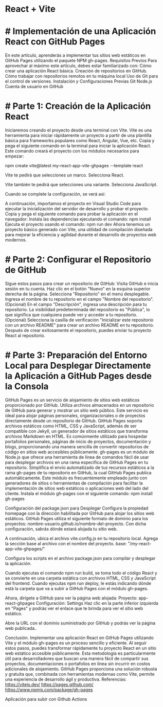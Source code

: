 # React + Vite

# #  Implementación de una Aplicación React con GitHub Pages
En este artículo, aprenderás a implementar tus sitios web estáticos en GitHub Pages utilizando el paquete NPM gh-pages.
Requisitos Previos
Para aprovechar al máximo este artículo, debes estar familiarizado con:
Cómo crear una aplicación React básica.
Creación de repositorios en GitHub.
Cómo trabajar con repositorios remotos en tu máquina local
Uso de Git para el control de versiones.
Instalación y Configuraciones Previas
Git
Node.js
Cuenta de usuario en GitHub
# # Parte 1: Creación de la Aplicación React
Iniciaremos creando el proyecto desde una terminal con Vite. Vite es una herramienta para iniciar rápidamente un proyecto a partir de una plantilla básica para frameworks populares como React, Angular, Vue, etc.
Copia y pega el siguiente comando en la terminal para iniciar la aplicación React. Este comando creará el proyecto con los módulos necesarios para empezar:

npm create vite@latest my-react-app-vite-ghpages --template react

Vite te pedirá que selecciones un marco. Selecciona React.

Vite también te pedirá que selecciones una variante. Selecciona JavaScript.

Cuando se complete la configuración, se verá así:

A continuación, importamos el proyecto en Visual Studio Code para ejecutar la inicialización del servidor de desarrollo y probar el proyecto.
Copia y pega el siguiente comando para probar la aplicación en el navegador:
Instala las dependencias ejecutando el comando:
npm install
Ejecuta el proyecto usando el comando:
npm run dev
Ahora tenemos un proyecto básico generado con Vite, una utilidad de compilación diseñada para mejorar la eficiencia y agilidad durante el desarrollo de proyectos web modernos.

# # Parte 2: Configurar el Repositorio de GitHub
Sigue estos pasos para crear un repositorio de GitHub:
Visita GitHub e inicia sesión en tu cuenta.
Haz clic en el botón "Nuevo" en la esquina superior derecha de la página.
Selecciona "Repositorio" en el menú desplegable.
Ingresa el nombre de tu repositorio en el campo "Nombre del repositorio".
(Opcional) En el campo "Descripción", ingresa una descripción para tu repositorio.
La visibilidad predeterminada del repositorio es "Pública", lo que significa que cualquiera puede ver y acceder a tu repositorio.
(Opcional) Selecciona la casilla de verificación "Inicializar este repositorio con un archivo README" para crear un archivo README en tu repositorio.
Después de crear exitosamente el repositorio, puedes enviar tu proyecto React al repositorio.

# # Parte 3: Preparación del Entorno Local para Desplegar Directamente la Aplicación a GitHub Pages desde la Consola
GitHub Pages es un servicio de alojamiento de sitios web estáticos proporcionado por GitHub. Utiliza archivos almacenados en un repositorio de GitHub para generar y mostrar un sitio web público. Este servicio es ideal para alojar páginas personales, organizacionales o de proyectos directamente desde un repositorio de GitHub. GitHub Pages soporta archivos estáticos como HTML, CSS y JavaScript, además de ser compatible con Jekyll, un generador de sitios estáticos que transforma archivos Markdown en HTML. Es comúnmente utilizado para hospedar portafolios personales, páginas de inicio de proyectos, documentación y blogs, proporcionando una manera sencilla de convertir repositorios de código en sitios web accesibles públicamente.
gh-pages es un módulo de Node.js que ofrece una herramienta de línea de comandos fácil de usar para desplegar archivos en una rama específica de GitHub Pages en tu repositorio. Simplifica el envío automatizado de tus recursos estáticos a la rama gh-pages de tu repositorio en GitHub, la cual GitHub Pages publica automáticamente. Este módulo es frecuentemente empleado junto con generadores de sitios o herramientas de compilación para facilitar la implementación de sitios web estáticos o aplicaciones web del lado del cliente.
Instala el módulo gh-pages con el siguiente comando:
npm install gh-pages


Configuración del package.json para Desplegar
Configura la propiedad homepage con la dirección habilitada por GitHub para alojar los sitios web estáticos.
GitHub Pages utiliza el siguiente formato de dominio para los proyectos: nombre-usuario.github.io/nombre-del-proyecto. Con dicha configuración, sabrás dónde estará alojada tu sitio web.

A continuación, ubica el archivo vite.config.js en tu repositorio local. Agrega la sección base al archivo con el nombre del proyecto.
base: "/my-react-app-vite-ghpages/"

Configura los scripts en el archivo package.json para compilar y desplegar la aplicación.

Cuando ejecutas el comando npm run build, se toma todo el código React y se convierte en una carpeta estática con archivos HTML, CSS y JavaScript del frontend. Cuando ejecutas npm run deploy, le estás indicando dónde está la carpeta que va a subir a GitHub Pages con el módulo gh-pages.

Ahora, dirígete a GitHub para ver la página web alojada:
Proyecto: app-react-ghpages
Configuración: Settings
Haz clic en la parte inferior izquierda en "Pages" y podrás ver el enlace que te brinda para ver el sitio web estático.

Abre la URL con el dominio suministrado por GitHub y podrás ver la página web publicada..

Conclusión.
Implementar una aplicación React en GitHub Pages utilizando Vite y el módulo gh-pages es un proceso sencillo y eficiente. Al seguir estos pasos, puedes transformar rápidamente tu proyecto React en un sitio web estático accesible públicamente. Esta metodología es particularmente útil para desarrolladores que buscan una manera fácil de compartir sus proyectos, documentaciones o portafolios en línea sin incurrir en costos adicionales de alojamiento. GitHub Pages proporciona una solución robusta y gratuita que, combinada con herramientas modernas como Vite, permite una experiencia de desarrollo ágil y productiva.
Referencias:
https://vitejs.dev/
https://pages.github.com/
https://www.npmjs.com/package/gh-pages

Aplicación para subir con Github Actions

